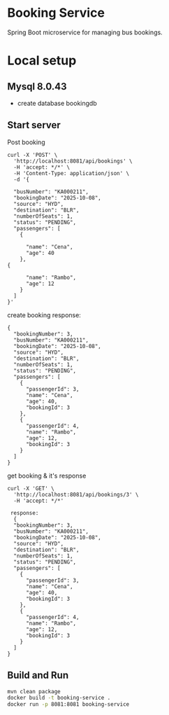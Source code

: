 # Booking Service

Spring Boot microservice for managing bus bookings.


# Local setup 
## Mysql 8.0.43
 - create database bookingdb
## Start server

Post booking
```
curl -X 'POST' \
  'http://localhost:8081/api/bookings' \
  -H 'accept: */*' \
  -H 'Content-Type: application/json' \
  -d '{
  
  "busNumber": "KA000211",
  "bookingDate": "2025-10-08",
  "source": "HYD",
  "destination": "BLR",
  "numberOfSeats": 1,
  "status": "PENDING",
  "passengers": [
    {
  
      "name": "Cena",
      "age": 40
    },
{
  
      "name": "Rambo",
      "age": 12
    }
  ]
}'
```
create booking response:
```
{
  "bookingNumber": 3,
  "busNumber": "KA000211",
  "bookingDate": "2025-10-08",
  "source": "HYD",
  "destination": "BLR",
  "numberOfSeats": 1,
  "status": "PENDING",
  "passengers": [
    {
      "passengerId": 3,
      "name": "Cena",
      "age": 40,
      "bookingId": 3
    },
    {
      "passengerId": 4,
      "name": "Rambo",
      "age": 12,
      "bookingId": 3
    }
  ]
}
```

get booking & it's response

```
curl -X 'GET' \
  'http://localhost:8081/api/bookings/3' \
  -H 'accept: */*'
  
 response: 
  {
  "bookingNumber": 3,
  "busNumber": "KA000211",
  "bookingDate": "2025-10-08",
  "source": "HYD",
  "destination": "BLR",
  "numberOfSeats": 1,
  "status": "PENDING",
  "passengers": [
    {
      "passengerId": 3,
      "name": "Cena",
      "age": 40,
      "bookingId": 3
    },
    {
      "passengerId": 4,
      "name": "Rambo",
      "age": 12,
      "bookingId": 3
    }
  ]
}

```


## Build and Run

```bash
mvn clean package
docker build -t booking-service .
docker run -p 8081:8081 booking-service
```
